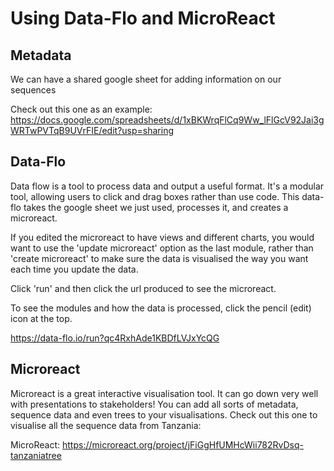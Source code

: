 # Using Data-Flo and MicroReact 

## Metadata
We can have a shared google sheet for adding information on our sequences

Check out this one as an example:
https://docs.google.com/spreadsheets/d/1xBKWrqFlCq9Ww_lFlGcV92Jai3gWRTwPVTqB9UVrFIE/edit?usp=sharing

## Data-Flo

Data flow is a tool to process data and output a useful format. It's a modular tool, allowing users to click and drag boxes rather than use code. This data-flo takes the google sheet we just used, processes it, and creates a microreact. 

If you edited the microreact to have views and different charts, you would want to use the 'update microreact' option as the last module, rather than 'create microreact' to make sure the data is visualised the way you want each time you update the data. 

Click 'run' and then click the url produced to see the microreact. 

To see the modules and how the data is processed, click the pencil (edit) icon at the top.

https://data-flo.io/run?qc4RxhAde1KBDfLVJxYcQG


## Microreact

Microreact is a great interactive visualisation tool. It can go down very well with presentations to stakeholders! You can add all sorts of metadata, sequence data and even trees to your visualisations. Check out this one to visualise all the sequence data from Tanzania:

MicroReact: https://microreact.org/project/jFiGgHfUMHcWii782RvDsq-tanzaniatree
